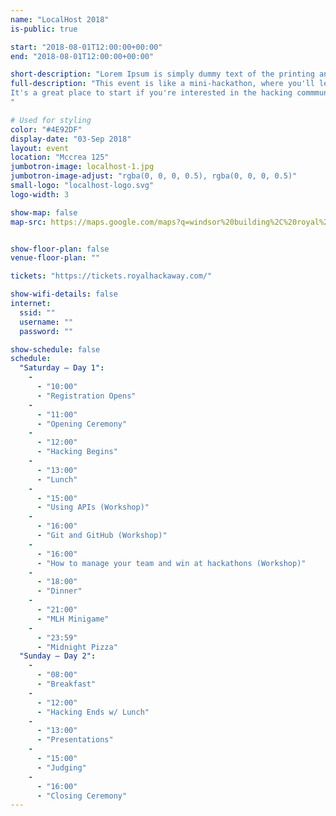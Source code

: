```yaml
---
name: "LocalHost 2018"
is-public: true

start: "2018-08-01T12:00:00+00:00"
end: "2018-08-01T12:00:00+00:00"

short-description: "Lorem Ipsum is simply dummy text of the printing and typesetting industry."
full-description: "This event is like a mini-hackathon, where you'll learn a new skill.
It's a great place to start if you're interested in the hacking commmunity, want to pick up a new skill, or just want to try something fun.
"

# Used for styling
color: "#4E92DF"
display-date: "03-Sep 2018"
layout: event
location: "Mccrea 125"
jumbotron-image: localhost-1.jpg
jumbotron-image-adjust: "rgba(0, 0, 0, 0.5), rgba(0, 0, 0, 0.5)"
small-logo: "localhost-logo.svg"
logo-width: 3

show-map: false
map-src: https://maps.google.com/maps?q=windsor%20building%2C%20royal%20holloway%20university%20of%20london&t=&z=13&ie=UTF8&iwloc=&output=embed


show-floor-plan: false
venue-floor-plan: ""

tickets: "https://tickets.royalhackaway.com/"

show-wifi-details: false
internet:
  ssid: ""
  username: ""
  password: ""

show-schedule: false
schedule:
  "Saturday — Day 1":
    -
      - "10:00"
      - "Registration Opens"
    -
      - "11:00"
      - "Opening Ceremony"
    -
      - "12:00"
      - "Hacking Begins"
    -
      - "13:00"
      - "Lunch"
    -
      - "15:00"
      - "Using APIs (Workshop)"
    -
      - "16:00"
      - "Git and GitHub (Workshop)"
    -
      - "16:00"
      - "How to manage your team and win at hackathons (Workshop)"
    -
      - "18:00"
      - "Dinner"
    -
      - "21:00"
      - "MLH Minigame"
    -
      - "23:59"
      - "Midnight Pizza"
  "Sunday — Day 2":
    -
      - "08:00"
      - "Breakfast"
    -
      - "12:00"
      - "Hacking Ends w/ Lunch"
    -
      - "13:00"
      - "Presentations"
    -
      - "15:00"
      - "Judging"
    -
      - "16:00"
      - "Closing Ceremony"
---
```

